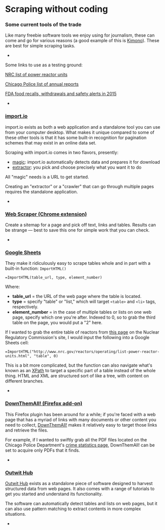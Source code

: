 # Scraping without coding

### Some current tools of the trade

Like many freebie software tools we enjoy using for journalism, these can come and go for various reasons (a good example of this is [Kimono](https://www.kimonolabs.com/)). These are best for simple scraping tasks.

-
Some links to use as a testing ground:

[NRC list of power reactor units](http://www.nrc.gov/reactors/operating/list-power-reactor-units.html)

[Chicago Police list of annual reports](http://home.chicagopolice.org/inside-the-cpd/statistical-reports/annual-reports/)

[FDA food recalls, withdrawals and safety alerts in 2015](http://www.fda.gov/Safety/Recalls/ArchiveRecalls/2015/default.htm?Page=1)


-

### [import.io](http://import.io)

import.io exists as both a web application and a standalone tool you can use from your computer desktop. What makes it unique compared to some of these other tools is that it has some built-in recognition for pagination schemes that may exist in an online data set.

Scraping with import.io comes in two flavors, presently:

- [magic](https://magic.import.io/examples): import.io automatically detects data and prepares it for download
- [extractor](http://support.import.io/knowledgebase/articles/407431-create-an-extractor): you pick and choose precisely what you want it to do

All "magic" needs is a URL to get started.

Creating an "extractor" or a "crawler" that can go through multiple pages requires the standalone application.

-

### [Web Scraper (Chrome extension)](http://webscraper.io/)

Create a sitemap for a page and pick off text, links and tables. Results can be strange — best to save this one for simple work that you can check.

-

### [Google Sheets](http://www.google.com/sheets)

They make it ridiculously easy to scrape tables whole and in part with a built-in function: `ImportHTML()`

```
=ImportHTML(table_url, type, element_number)
```

Where:

- **table_url** = the URL of the web page where the table is located.
- **type** = specify "table" or "list," which will target `<table>` and `<li>` tags, respectively.
- **element_number** = in the case of multiple tables or lists on one web page, specify which one you're after. Indexed to 0, so to grab the third table on the page, you would put a "2" here.

If I wanted to grab the entire table of reactors from [this page](http://www.nrc.gov/reactors/operating/list-power-reactor-units.html) on the Nuclear Regulatory Commission's site, I would input the following into a Google Sheets cell:

```
=ImportHTML("http://www.nrc.gov/reactors/operating/list-power-reactor-units.html", "table", 0)
```

This is a bit more complicated, but the function can also navigate what's known as an [XPath](http://www.w3schools.com/xsl/xpath_syntax.asp) to target a specific part of a table instead of the whole thing. HTML and XML are structured sort of like a tree, with content on different branches.

-

### [DownThemAll! (Firefox add-on)](http://www.downthemall.net/main/install-it/downthemall-101/)

This Firefox plugin has been around for a while; if you're faced with a web page that has a myriad of links with many documents or other content you need to collect, [DownThemAll!](https://addons.mozilla.org/en-US/firefox/addon/downthemall/) makes it relatively easy to target those links and retrieve the files.

For example, if I wanted to swiftly grab all the PDF files located on the Chicago Police Department's [crime statistics page](https://portal.chicagopolice.org/portal/page/portal/ClearPath/News/Crime%20Statistics), DownThemAll! can be set to acquire only PDFs that it finds.

-

### [Outwit Hub](http://www.outwit.com/)

[Outwit Hub](http://www.outwit.com/) exists as a standalone piece of software designed to harvest structured data from web pages. It also comes with a range of tutorials to get you started and understand its functionality.

The software can automatically detect tables and lists on web pages, but it can also use pattern matching to extract contents in more complex situations.

-




